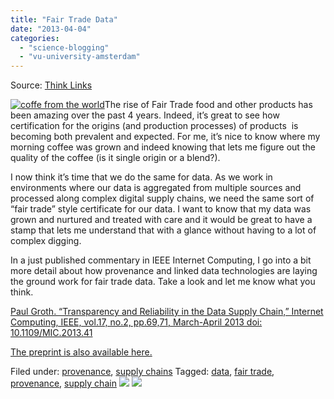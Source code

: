 ```yaml
---
title: "Fair Trade Data"
date: "2013-04-04"
categories: 
  - "science-blogging"
  - "vu-university-amsterdam"
---
```


Source: [Think Links](http://thinklinks.wordpress.com/feed/)

[![coffe from the world](http://thinklinks.files.wordpress.com/2013/04/2013-03-16-10-44-17.jpg?w=300&h=225)](http://thinklinks.files.wordpress.com/2013/04/2013-03-16-10-44-17.jpg)The rise of Fair Trade food and other products has been amazing over the past 4 years. Indeed, it’s great to see how certification for the origins (and production processes) of products  is becoming both prevalent and expected. For me, it’s nice to know where my morning coffee was grown and indeed knowing that lets me figure out the quality of the coffee (is it single origin or a blend?).

I now think it’s time that we do the same for data. As we work in environments where our data is aggregated from multiple sources and processed along complex digital supply chains, we need the same sort of “fair trade” style certificate for our data. I want to know that my data was grown and nurtured and treated with care and it would be great to have a stamp that lets me understand that with a glance without having to a lot of complex digging.

In a just published commentary in IEEE Internet Computing, I go into a bit more detail about how provenance and linked data technologies are laying the ground work for fair trade data. Take a look and let me know what you think.

[Paul Groth. “Transparency and Reliability in the Data Supply Chain,” Internet Computing, IEEE, vol.17, no.2, pp.69,71, March-April 2013 doi: 10.1109/MIC.2013.41](http://doi.ieeecomputersociety.org/10.1109/MIC.2013.41) 

[The preprint is also available here.](http://www.mendeley.com/download/public/229912/5686268254/5c18bc054ee510be9086fc1cd568342afe266d17/dl.pdf)

  
Filed under: [provenance](http://thinklinks.wordpress.com/category/provenance/), [supply chains](http://thinklinks.wordpress.com/category/supply-chains/) Tagged: [data](http://thinklinks.wordpress.com/tag/data/), [fair trade](http://thinklinks.wordpress.com/tag/fair-trade/), [provenance](http://thinklinks.wordpress.com/tag/provenance/), [supply chain](http://thinklinks.wordpress.com/tag/supply-chain/) [![](http://feeds.wordpress.com/1.0/comments/thinklinks.wordpress.com/504/)](http://feeds.wordpress.com/1.0/gocomments/thinklinks.wordpress.com/504/) ![](http://stats.wordpress.com/b.gif?host=thinklinks.wordpress.com&blog=5274753&post=504&subd=thinklinks&ref=&feed=1)
